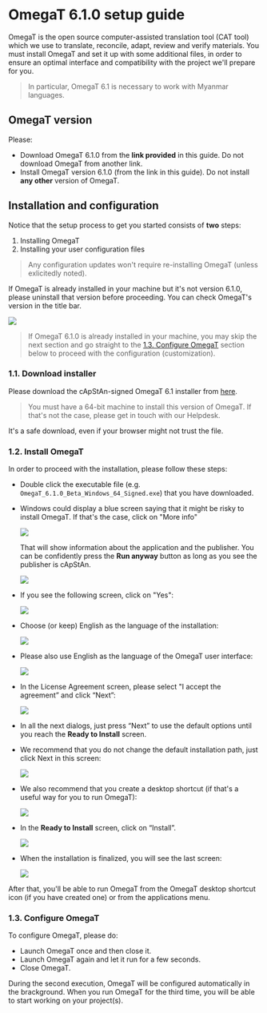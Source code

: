 <!-- #  OmegaT 6.1.0 installation and setup guide -->

# OmegaT 6.1.0 setup guide

OmegaT is the open source computer-assisted translation tool (CAT tool) which we use to translate, reconcile, adapt, review and verify materials. You must install OmegaT and set it up with some additional files, in order to ensure an optimal interface and compatibility with the project we'll prepare for you.

> In particular, OmegaT 6.1 is necessary to work with Myanmar languages.

## OmegaT version

Please:

- Download OmegaT 6.1.0 from the **link provided** in this guide. Do not download OmegaT from another link.
- Install OmegaT version 6.1.0 (from the link in this guide). Do not install **any other** version of OmegaT.

## Installation and configuration

Notice that the setup process to get you started consists of **two** steps:

1. Installing OmegaT
2. Installing your user configuration files

> Any configuration updates won't require re-installing OmegaT (unless exlicitedly noted).

If OmegaT is already installed in your machine but it's not version 6.1.0, please uninstall that version before proceeding. You can check OmegaT's version in the title bar.

![](https://capstanlqc.github.io/omegat-guid_img/omt-version-in-title.png)

<!-- Check the [¶ How to uninstall apps on Windows 10](#how-to-uninstall-apps-on-windows-10) section below if you're not sure how to proceed. -->

> If OmegaT 6.1.0 is already installed in your machine, you may skip the next section and go straight to the [1.3. Configure OmegaT](#13-configure-omegat) section below to proceed with the configuration (customization).

### 1.1. Download installer

<!-- Please download the OmegaT 6.1 installer from [here](https://nextcloud.capstan.be/index.php/s/8o4njsQszczNG7F). -->

<!-- Please download the cApStAn-signed OmegaT 6.1 installer from [here](https://nextcloud.capstan.be/index.php/s/PM9iQGRJFZbAfYP). -->

Please download the cApStAn-signed OmegaT 6.1 installer from [here](https://github.com/capstanlqc/omegat-guides/raw/master/lfs/OmegaT_6.1.0_Beta_Windows_64_Signed.exe).

> You must have a 64-bit machine to install this version of OmegaT. If that's not the case, please get in touch with our Helpdesk. <!-- Check the [¶ 64bit or 32bit machine?](#64bit-or-32bit-machine) section below if you're not sure how to check whether you have a 64-bit or 32-bit machine. -->

It's a safe download, even if your browser might not trust the file.

### 1.2. Install OmegaT

In order to proceed with the installation, please follow these steps:

- Double click the executable file (e.g. `OmegaT_6.1.0_Beta_Windows_64_Signed.exe`) that you have downloaded.

- Windows could display a blue screen saying that it might be risky to install OmegaT. If that's the case, click on "More info"

   ![](https://capstanlqc.github.io/omegat-guid_img/omegat-win-protected-your-pc-01.png)

   That will show information about the application and the publisher. You can be confidently press the **Run anyway** button as long as you see the publisher is cApStAn.

   ![](https://capstanlqc.github.io/omegat-guid_img/omegat-win-protected-your-pc-02.png)

- If you see the following screen, click on "Yes":

   <!-- https://imgur.com/g9oaURq.png -->

   ![](https://capstanlqc.github.io/omegat-guid_img/omegat-signed-installation-01.png)

- Choose (or keep) English as the language of the installation:

   ![](https://capstanlqc.github.io/omegat-guid_img/omegat-signed-installation-02.png)
   <!-- {: style="height:50%;width:50%"} -->

- Please also use English as the language of the OmegaT user interface:

   ![](https://capstanlqc.github.io/omegat-guid_img/omegat-signed-installation-03.png)
   <!-- {: style="height:70%;width:70%"} -->

- In the License Agreement screen, please select "I accept the agreement” and click “Next”:

   ![](https://capstanlqc.github.io/omegat-guid_img/omegat-signed-installation-04.png)<!-- {: style="height:70%;width:70%"} -->

- In all the next dialogs, just press “Next” to use the default options until you reach the **Ready to Install** screen.

- We recommend that you do not change the default installation path, just click Next in this screen:

   ![](https://capstanlqc.github.io/omegat-guid_img/omegat-signed-installation-05.png)

- We also recommend that you create a desktop shortcut (if that's a useful way for you to run OmegaT):

   ![](https://capstanlqc.github.io/omegat-guid_img/omegat-signed-installation-07.png)

- In the **Ready to Install** screen, click on “Install”.

   ![](https://capstanlqc.github.io/omegat-guid_img/omegat-signed-installation-08.png)<!-- {: style="height:70%;width:70%"} -->

- When the installation is finalized, you will see the last screen:

   ![](https://i.imgur.com/NGjakJv.png)

After that, you'll be able to run OmegaT from the OmegaT desktop shortcut icon (if you have created one) or from the applications menu.

### 1.3. Configure OmegaT

To configure OmegaT, please do:

- Launch OmegaT once and then close it.
- Launch OmegaT again and let it run for a few seconds.
- Close OmegaT.

During the second execution, OmegaT will be configured automatically in the brackground. When you run OmegaT for the third time, you will be able to start working on your project(s).

<!--

So that you can work with projects cApStAn will provide to you, you must configure your OmegaT installation by adding some additional custom files that we provide separately.

Please follow these steps to proceed with the customization:

+ Download our custom [user configuration bundle](https://github.com/capstanlqc/omegat-user-config/archive/refs/heads/master.zip) to your local disk.

+ Unzip the customization bundle. You should see a list of folders and files like the following:


```
.
├── custo/
├── docs/
├── plugins/
├── scripts/
├── changes.md
├── customisation.properties
├── custom_version.txt
├── files_to_delete.txt
├── filters.xml
├── omegat.autotext
├── omegat.prefs
├── omt-package-config.properties
├── README.md
├── SHA1SUM
├── todo.md
├── uiLayout.xml
└── version_notes.txt
```

+ Run OmegaT and go to **Options** > **Access Configuration Folder**. That will open your Configuration Folder in your file manager.

+ Quit OmegaT.

+ Paste all the folders and files included in the customization bundle in your Configuration Folder.

That's it.
-->

<!--
customization script
![](https://s3.amazonaws.com/media-p.slid.es/uploads/1129410/images/7561590/pasted-from-clipboard.png)
-->

<!--
+ select destination location

![](https://s3.amazonaws.com/media-p.slid.es/uploads/1359547/images/8658907/pasted-from-clipboard.png)

+ select Start Menu folder

![](https://s3.amazonaws.com/media-p.slid.es/uploads/1359547/images/8658914/pasted-from-clipboard.png)

+ Create a desktop shortcut

![](https://s3.amazonaws.com/media-p.slid.es/uploads/1359547/images/8658947/pasted-from-clipboard.png)
-->

<!--
## Further info

### How to uninstall apps on Windows 10

If you're not use how to uninstall an app on Windows 10, the following animation might be helpful:

![](https://media.giphy.com/media/lXYwppV1wwIDOsfLJX/giphy.gif){: style="height:120%;width:120%"}


### 64bit or 32bit machine?

To check whether your computer is 32-bit or 64-bit on Windows 10:

+ Press ++win+e++ to launch the **File Explorer**
+ Right-click on “This PC”
+ Select item “Properties” from the contextual menu
+ In the **System** window, look for “System type”.

See screenshot below:

![](https://media.giphy.com/media/9TZa44h00DErhS7BCo/giphy.gif){: style="height:120%;width:120%"}

-->
